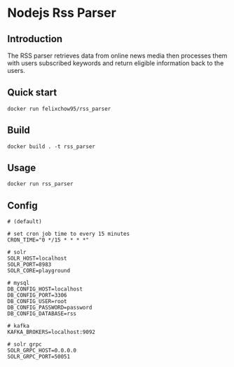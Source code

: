 # Nodejs Rss Parser

## Introduction
The RSS parser retrieves data from online news media then processes them with users subscribed keywords and return eligible information back to the users.

## Quick start
```
docker run felixchow95/rss_parser
```
## Build
```
docker build . -t rss_parser
```

## Usage
```
docker run rss_parser
```

## Config
```properties
# (default)

# set cron job time to every 15 minutes
CRON_TIME="0 */15 * * * *"

# solr
SOLR_HOST=localhost
SOLR_PORT=8983
SOLR_CORE=playground

# mysql
DB_CONFIG_HOST=localhost
DB_CONFIG_PORT=3306
DB_CONFIG_USER=root
DB_CONFIG_PASSWORD=password
DB_CONFIG_DATABASE=rss

# kafka
KAFKA_BROKERS=localhost:9092

# solr grpc
SOLR_GRPC_HOST=0.0.0.0
SOLR_GRPC_PORT=50051
```